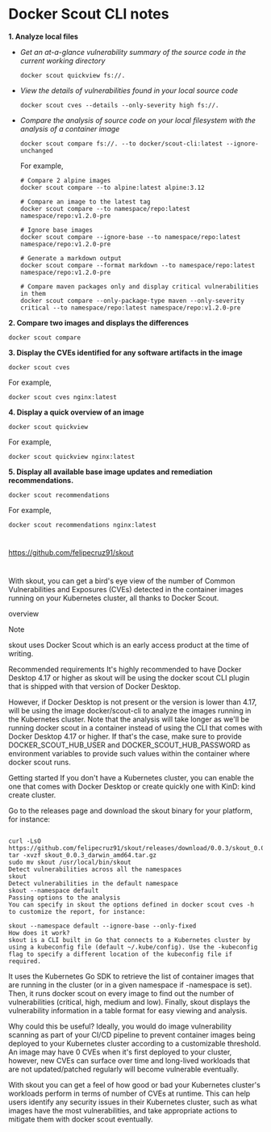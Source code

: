 # Docker Scout CLI notes

**1. Analyze local files**
- _Get an at-a-glance vulnerability summary of the source code in the current working directory_

  ```
  docker scout quickview fs://.
  ```

- _View the details of vulnerabilities found in your local source code_

  ```
  docker scout cves --details --only-severity high fs://.
  ```

- _Compare the analysis of source code on your local filesystem with the analysis of a container image_

  ```
  docker scout compare fs://. --to docker/scout-cli:latest --ignore-unchanged
  ```
  
  For example,
  
  ```
  # Compare 2 alpine images
  docker scout compare --to alpine:latest alpine:3.12
  
  # Compare an image to the latest tag
  docker scout compare --to namespace/repo:latest namespace/repo:v1.2.0-pre

  # Ignore base images
  docker scout compare --ignore-base --to namespace/repo:latest namespace/repo:v1.2.0-pre

  # Generate a markdown output
  docker scout compare --format markdown --to namespace/repo:latest namespace/repo:v1.2.0-pre

  # Compare maven packages only and display critical vulnerabilities in them
  docker scout compare --only-package-type maven --only-severity critical --to namespace/repo:latest namespace/repo:v1.2.0-pre
  ```

**2. Compare two images and displays the differences**

```
docker scout compare
```

**3. Display the CVEs identified for any software artifacts in the image**

```
docker scout cves
```

For example,

```
docker scout cves nginx:latest
```

**4. Display a quick overview of an image**
  
```
docker scout quickview
```

For example,

```
docker scout quickview nginx:latest
```

**5. Display all available base image updates and remediation recommendations.**

```
docker scout recommendations
```

For example,

```
docker scout recommendations nginx:latest
```


##
#
https://github.com/felipecruz91/skout
#
##

With skout, you can get a bird's eye view of the number of Common Vulnerabilities and Exposures (CVEs) detected in the container images running on your Kubernetes cluster, all thanks to Docker Scout.

overview

Note

skout uses Docker Scout which is an early access product at the time of writing.

Recommended requirements
It's highly recommended to have Docker Desktop 4.17 or higher as skout will be using the docker scout CLI plugin that is shipped with that version of Docker Desktop.

However, if Docker Desktop is not present or the version is lower than 4.17, will be using the image docker/scout-cli to analyze the images running in the Kubernetes cluster. Note that the analysis will take longer as we'll be running docker scout in a container instead of using the CLI that comes with Docker Desktop 4.17 or higher. If that's the case, make sure to provide DOCKER_SCOUT_HUB_USER and DOCKER_SCOUT_HUB_PASSWORD as environment variables to provide such values within the container where docker scout runs.

Getting started
If you don't have a Kubernetes cluster, you can enable the one that comes with Docker Desktop or create quickly one with KinD: kind create cluster.

Go to the releases page and download the skout binary for your platform, for instance:
```

curl -LsO https://github.com/felipecruz91/skout/releases/download/0.0.3/skout_0.0.3_darwin_amd64.tar.gz
tar -xvzf skout_0.0.3_darwin_amd64.tar.gz
sudo mv skout /usr/local/bin/skout
Detect vulnerabilities across all the namespaces
skout 
Detect vulnerabilities in the default namespace
skout --namespace default
Passing options to the analysis
You can specify in skout the options defined in docker scout cves -h to customize the report, for instance:

skout --namespace default --ignore-base --only-fixed
How does it work?
skout is a CLI built in Go that connects to a Kubernetes cluster by using a kubeconfig file (default ~/.kube/config). Use the -kubeconfig flag to specify a different location of the kubeconfig file if required.
```

It uses the Kubernetes Go SDK to retrieve the list of container images that are running in the cluster (or in a given namespace if -namespace is set). Then, it runs docker scout on every image to find out the number of vulnerabilities (critical, high, medium and low). Finally, skout displays the vulnerability information in a table format for easy viewing and analysis.

Why could this be useful?
Ideally, you would do image vulnerability scanning as part of your CI/CD pipeline to prevent container images being deployed to your Kubernetes cluster according to a customizable threshold. An image may have 0 CVEs when it's first deployed to your cluster, however, new CVEs can surface over time and long-lived workloads that are not updated/patched regularly will become vulnerable eventually.

With skout you can get a feel of how good or bad your Kubernetes cluster's workloads perform in terms of number of CVEs at runtime. This can help users identify any security issues in their Kubernetes cluster, such as what images have the most vulnerabilities, and take appropriate actions to mitigate them with docker scout eventually.
